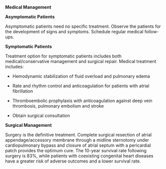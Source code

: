 **Medical Management**

**Asymptomatic Patients**

Asymptomatic patients need no specific treatment. Observe the patients for the development of signs and symptoms. Schedule regular medical follow-ups.

**Symptomatic Patients**

Treatment option for symptomatic patients includes both medical/conservative management and surgical repair. Medical treatment includes:

- Hemodynamic stabilization of fluid overload and pulmonary edema

- Rate and rhythm control and anticoagulation for patients with atrial fibrillation

- Thromboembolic prophylaxis with anticoagulation against deep vein thrombosis, pulmonary embolism and stroke

- Obtain surgical consultation

**Surgical Management**

Surgery is the definitive treatment. Complete surgical resection of atrial appendage/accessory membrane through a midline sternotomy under cardiopulmonary bypass and closure of atrial septum with a pericardial patch provides the optimum cure. The 10-year survival rate following surgery is 83%, while patients with coexisting congenital heart diseases have a greater risk of adverse outcomes and a lower survival rate.